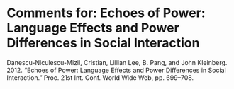 # Comments for: Echoes of Power: Language Effects and Power Differences in Social Interaction

Danescu-Niculescu-Mizil, Cristian, Lillian Lee, B. Pang, and John Kleinberg. 2012. “Echoes of Power: Language Effects and Power Differences in Social Interaction.” Proc. 21st Int. Conf. World Wide Web, pp. 699–708.
